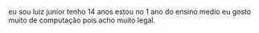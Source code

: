 eu sou luiz junior tenho 14 anos estou no 1 ano do ensino medio eu gosto muito de computação pois acho muito legal.
